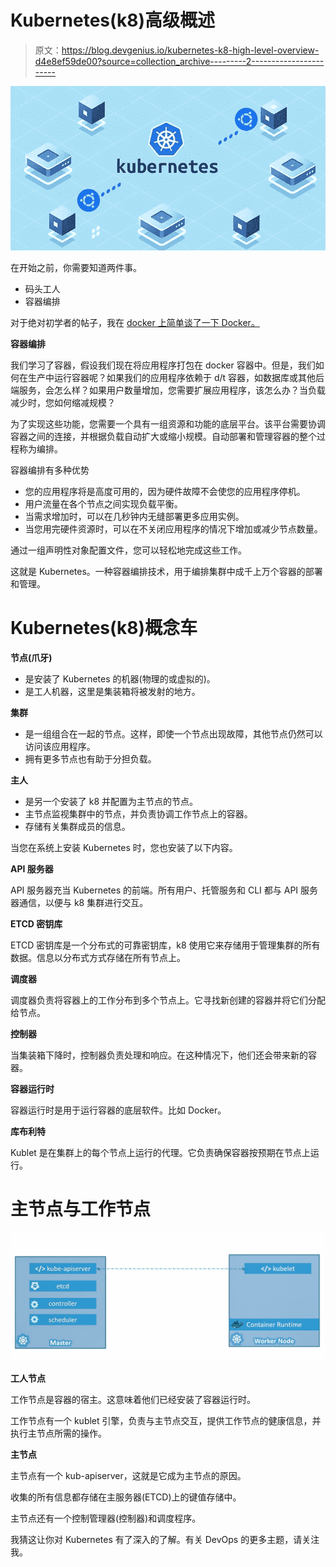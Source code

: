 # Kubernetes(k8)高级概述

> 原文：<https://blog.devgenius.io/kubernetes-k8-high-level-overview-d4e8ef59de00?source=collection_archive---------2----------------------->

![](img/8ee96197ebc2c755996adbcf84730c78.png)

在开始之前，你需要知道两件事。

*   码头工人
*   容器编排

对于绝对初学者的帖子，我在 [docker 上简单谈了一下 Docker。](https://yonatan-merkebu.medium.com/docker-for-the-absolute-beginner-8c6dbcd71e4b)

**容器编排**

我们学习了容器，假设我们现在将应用程序打包在 docker 容器中。但是，我们如何在生产中运行容器呢？如果我们的应用程序依赖于 d/t 容器，如数据库或其他后端服务，会怎么样？如果用户数量增加，您需要扩展应用程序，该怎么办？当负载减少时，您如何缩减规模？

为了实现这些功能，您需要一个具有一组资源和功能的底层平台。该平台需要协调容器之间的连接，并根据负载自动扩大或缩小规模。自动部署和管理容器的整个过程称为编排。

容器编排有多种优势

*   您的应用程序将是高度可用的，因为硬件故障不会使您的应用程序停机。
*   用户流量在各个节点之间实现负载平衡。
*   当需求增加时，可以在几秒钟内无缝部署更多应用实例。
*   当您用完硬件资源时，可以在不关闭应用程序的情况下增加或减少节点数量。

通过一组声明性对象配置文件，您可以轻松地完成这些工作。

这就是 Kubernetes。一种容器编排技术，用于编排集群中成千上万个容器的部署和管理。

# **Kubernetes(k8)概念车**

**节点(爪牙)**

*   是安装了 Kubernetes 的机器(物理的或虚拟的)。
*   是工人机器，这里是集装箱将被发射的地方。

**集群**

*   是一组组合在一起的节点。这样，即使一个节点出现故障，其他节点仍然可以访问该应用程序。
*   拥有更多节点也有助于分担负载。

**主人**

*   是另一个安装了 k8 并配置为主节点的节点。
*   主节点监视集群中的节点，并负责协调工作节点上的容器。
*   存储有关集群成员的信息。

当您在系统上安装 Kubernetes 时，您也安装了以下内容。

**API 服务器**

API 服务器充当 Kubernetes 的前端。所有用户、托管服务和 CLI 都与 API 服务器通信，以便与 k8 集群进行交互。

**ETCD 密钥库**

ETCD 密钥库是一个分布式的可靠密钥库，k8 使用它来存储用于管理集群的所有数据。信息以分布式方式存储在所有节点上。

**调度器**

调度器负责将容器上的工作分布到多个节点上。它寻找新创建的容器并将它们分配给节点。

**控制器**

当集装箱下降时，控制器负责处理和响应。在这种情况下，他们还会带来新的容器。

**容器运行时**

容器运行时是用于运行容器的底层软件。比如 Docker。

**库布利特**

Kublet 是在集群上的每个节点上运行的代理。它负责确保容器按预期在节点上运行。

# 主节点与工作节点

![](img/9241163118ded98f2a107715f88d7347.png)

**工人节点**

工作节点是容器的宿主。这意味着他们已经安装了容器运行时。

工作节点有一个 kublet 引擎，负责与主节点交互，提供工作节点的健康信息，并执行主节点所需的操作。

**主节点**

主节点有一个 kub-apiserver，这就是它成为主节点的原因。

收集的所有信息都存储在主服务器(ETCD)上的键值存储中。

主节点还有一个控制管理器(控制器)和调度程序。

我猜这让你对 Kubernetes 有了深入的了解。有关 DevOps 的更多主题，请关注我。